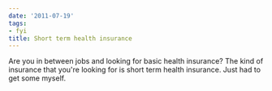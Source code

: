 ```yaml
---
date: '2011-07-19'
tags:
- fyi
title: Short term health insurance
---
```


Are you in between jobs and looking for basic health insurance? The kind of insurance that you're looking for is short term health insurance. Just had to get some myself.
